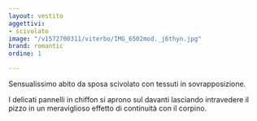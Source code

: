 ```yaml
---
layout: vestito
aggettivi:
- scivolato
image: "/v1572700311/viterbo/IMG_6502mod._j6thyn.jpg"
brand: romantic
ordine: 1

---
```

Sensualissimo abito da sposa scivolato con tessuti in sovrapposizione.

I delicati pannelli in chiffon  si aprono sul davanti lasciando intravedere il pizzo in un meraviglioso effetto di continuità con il corpino.